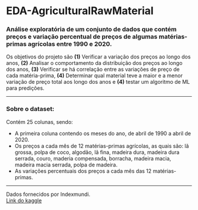 # EDA-AgriculturalRawMaterial

### Análise exploratória de um conjunto de dados que contém preços e variação percentual de preços de algumas matérias-primas agrícolas entre 1990 e 2020.

Os objetivos do projeto são **(1)** Verificar a variação dos preços ao longo dos anos, **(2)** Analisar o comportamento da distribuição dos preços ao longo dos anos,
**(3)** Verificar se há correlação entre as variações de preço de cada matéria-prima, **(4)** Determinar qual material teve a maior e a menor variação de preço total aos longo dos anos e **(4)** testar um algoritmo de ML para predições.

---
### Sobre o dataset:
Contém 25 colunas, sendo:
* A primeira coluna contendo os meses do ano, de abril de 1990 a abril de 2020.
* Os preços a cada mês de 12 matérias-primas agrícolas, as quais são: lã grossa, polpa de coco, algodão, lã fina, madeira dura, madeira dura serrada, couro, maderia compensada, borracha, madeira macia, madeira macia serrada, polpa de madeira.
* As variações percentuais dos preços a cada mês das 12 matérias-primas. 


---
Dados fornecidos por Indexmundi.\
[Link do kaggle](https://www.kaggle.com/datasets/kianwee/agricultural-raw-material-prices-19902020/data)

